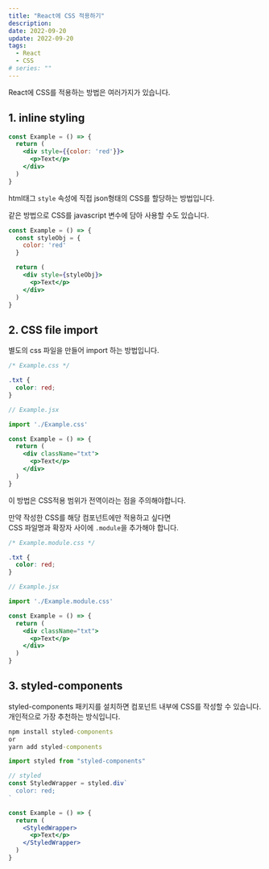 ```yaml
---
title: "React에 CSS 적용하기"
description:
date: 2022-09-20
update: 2022-09-20
tags:
  - React
  - CSS
# series: ""
---
```


React에 CSS를 적용하는 방법은 여러가지가 있습니다.

## 1. inline styling

```jsx
const Example = () => {
  return (
    <div style={{color: 'red'}}>
      <p>Text</p>
    </div>
  )
}
```

html태그 `style` 속성에 직접 json형태의 CSS를 할당하는 방법입니다.

같은 방법으로 CSS를 javascript 변수에 담아 사용할 수도 있습니다.

```jsx
const Example = () => {
  const styleObj = {
    color: 'red'
  }

  return (
    <div style={styleObj}>
      <p>Text</p>
    </div>
  )
}
```

## 2. CSS file import

별도의 css 파일을 만들어 import 하는 방법입니다.

```css
/* Example.css */

.txt {
  color: red;
}
```

```jsx
// Example.jsx

import './Example.css'

const Example = () => {
  return (
    <div className="txt">
      <p>Text</p>
    </div>
  )
}
```

이 방법은 CSS적용 범위가 전역이라는 점을 주의해야합니다.

만약 작성한 CSS를 해당 컴포넌트에만 적용하고 싶다면<br>
CSS 파일명과 확장자 사이에 `.module`을 추가해야 합니다.

```css
/* Example.module.css */

.txt {
  color: red;
}
```

```jsx
// Example.jsx

import './Example.module.css'

const Example = () => {
  return (
    <div className="txt">
      <p>Text</p>
    </div>
  )
}
```

## 3. styled-components

styled-components 패키지를 설치하면 컴포넌트 내부에 CSS를 작성할 수 있습니다.<br>
개인적으로 가장 추천하는 방식입니다.

```cmd
npm install styled-components
or
yarn add styled-components
```

```jsx
import styled from "styled-components"

// styled
const StyledWrapper = styled.div`
  color: red;
`

const Example = () => {
  return (
    <StyledWrapper>
      <p>Text</p>
    </StyledWrapper>
  )
}
```